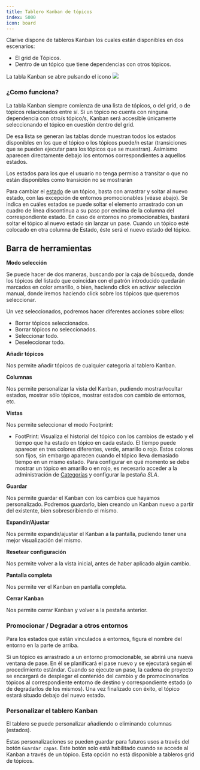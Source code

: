 ```yaml
---
title: Tablero Kanban de tópicos
index: 5000
icon: board
---
```


Clarive dispone de tableros Kanban los cuales están disponibles en dos escenarios:

- El grid de Tópicos.
- Dentro de un tópico que tiene dependencias con otros tópicos.

La tabla Kanban se abre pulsando el icono ![](/static/images/icons/board.svg)

### ¿Como funciona?

La tabla Kanban siempre comienza de una lista de tópicos, o del grid, o de tópicos relacionados entre sí. Si un tópico
no cuenta con ninguna dependencia con otro/s tópico/s, Kanban será accesible únicamente seleccionando el tópico en
cuestión dentro del grid.

De esa lista se generan las tablas donde muestran todos los estados disponibles en los que el tópico o los tópicos
puede/n estar (transiciones que se pueden ejecutar para los tópicos que se muestran).  Asímismo aparecen directamente
debajo los entornos correspondientes a aquellos estados.

Los estados para los que el usuario no tenga permiso a transitar o que no están disponibles como transición no se
mostrarán

Para cambiar el [estado](/concepts/status) de un tópico, basta con arrastrar y soltar al nuevo estado, con las excepción
de entornos promocionables (véase abajo). Se indica en cuáles estados se puede soltar el elemento arrastrado con un
cuadro de línea discontinua a su paso por encima de la columna del correspondiente estado. En caso de entornos no
promocionables, bastará soltar el tópico al nuevo estado sin lanzar un pase. Cuando un tópico esté colocado en otra
columna de Estado, éste será el nuevo estado del tópico.

## Barra de herramientas

**Modo selección**

Se puede hacer de dos maneras, buscando por la caja de búsqueda, donde los tópicos del listado que coincidan con el
patrón introducido quedarán marcados en color amarillo, o bien, haciendo click en activar selección manual, donde iremos
haciendo click sobre los tópicos que queremos seleccionar.

Un vez seleccionados, podremos hacer diferentes acciones sobre ellos:

- Borrar tópicos seleccionados.
- Borrar tópicos no seleccionados.
- Seleccionar todo.
- Deseleccionar todo.

**Añadir tópicos**

Nos permite añadir tópicos de cualquier categoria al tablero Kanban.

**Columnas**

Nos permite personalizar la vista del Kanban, pudiendo mostrar/ocultar estados, mostrar sólo tópicos, mostrar estados
con cambio de entornos, etc.

**Vistas**

Nos permite seleccionar el modo Footprint:

- FootPrint: Visualiza el historial del tópico con los cambios de estado y el tiempo que ha estado en tópico en cada
estado. El tiempo puede aparecer en tres colores diferentes, verde, amarillo o rojo. Estos colores son fijos, sin
embargo aparecen cuando el tópico lleva demasiado tiempo en un mismo estado. Para configurar en qué momento se debe
mostrar un tópico en amarillo o en rojo, es necesario acceder a la administración de [Categorías](/admin/categories)
y configurar la pestaña *SLA*.

**Guardar**

Nos permite guardar el Kanban con los cambios que hayamos personalizado. Podremos guardarlo, bien creando un Kanban
nuevo a partir del existente, bien sobrescribiendo el mismo.

**Expandir/Ajustar**

Nos permite expandir/ajustar el Kanban a la pantalla, pudiendo tener una mejor visualización del mismo.

**Resetear configuración**

Nos permite volver a la vista inicial, antes de haber aplicado algún cambio.

**Pantalla completa**

Nos permite ver el Kanban en pantalla completa.

**Cerrar Kanban**

Nos permite cerrar Kanban y volver a la pestaña anterior.

### Promocionar / Degradar a otros entornos

Para los estados que están vinculados a entornos, figura el nombre del entorno en la parte de arriba.

Si un tópico es arrastrado a un entorno promocionable, se abrirá una nueva ventana de pase.  En él se planificará el pase
nuevo y se ejecutará según el procedimiento estándar. Cuando se ejecute un pase, la cadena de proyecto se encargará de
desplegar el contenido del cambio y de promocinonarlos tópicos al correspondiente entorno de destino y correspondiente
estado (o de degradarlos de los mismos). Una vez finalizado con éxito, el tópico estará situado debajo del nuevo estado.

### Personalizar el tablero Kanban

El tablero se puede personalizar añadiendo o eliminando columnas (estados).

Estas personalizaciones se pueden guardar para futuros usos a través del botón `Guardar capas`.  Este botón solo está
habilitado cuando se accede al Kanban a través de un tópico. Esta opción no está disponible a tableros grid de tópicos.
